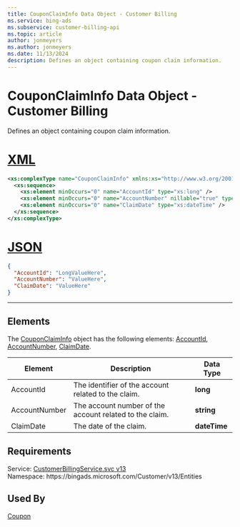 ```yaml
---
title: CouponClaimInfo Data Object - Customer Billing
ms.service: bing-ads
ms.subservice: customer-billing-api
ms.topic: article
author: jonmeyers
ms.author: jonmeyers
ms.date: 11/13/2024
description: Defines an object containing coupon claim information.
---
```

# CouponClaimInfo Data Object - Customer Billing
Defines an object containing coupon claim information.

# [XML](#tab/xml)

```xml
<xs:complexType name="CouponClaimInfo" xmlns:xs="http://www.w3.org/2001/XMLSchema">
  <xs:sequence>
    <xs:element minOccurs="0" name="AccountId" type="xs:long" />
    <xs:element minOccurs="0" name="AccountNumber" nillable="true" type="xs:string" />
    <xs:element minOccurs="0" name="ClaimDate" type="xs:dateTime" />
  </xs:sequence>
</xs:complexType>
```

# [JSON](#tab/json)

```json
{
  "AccountId": "LongValueHere",
  "AccountNumber": "ValueHere",
  "ClaimDate": "ValueHere"
}
```

-----

## <a name="elements"></a>Elements

The [CouponClaimInfo](couponclaiminfo.md) object has the following elements: [AccountId](#accountid), [AccountNumber](#accountnumber), [ClaimDate](#claimdate).

|Element|Description|Data Type|
|-----------|---------------|-------------|
|<a name="accountid"></a>AccountId|The identifier of the account related to the claim.|**long**|
|<a name="accountnumber"></a>AccountNumber|The account number of the account related to the claim.|**string**|
|<a name="claimdate"></a>ClaimDate|The date of the claim.|**dateTime**|

## Requirements
Service: [CustomerBillingService.svc v13](https://clientcenter.api.bingads.microsoft.com/Api/Billing/v13/CustomerBillingService.svc)  
Namespace: https\://bingads.microsoft.com/Customer/v13/Entities  

## Used By
[Coupon](coupon.md)  
